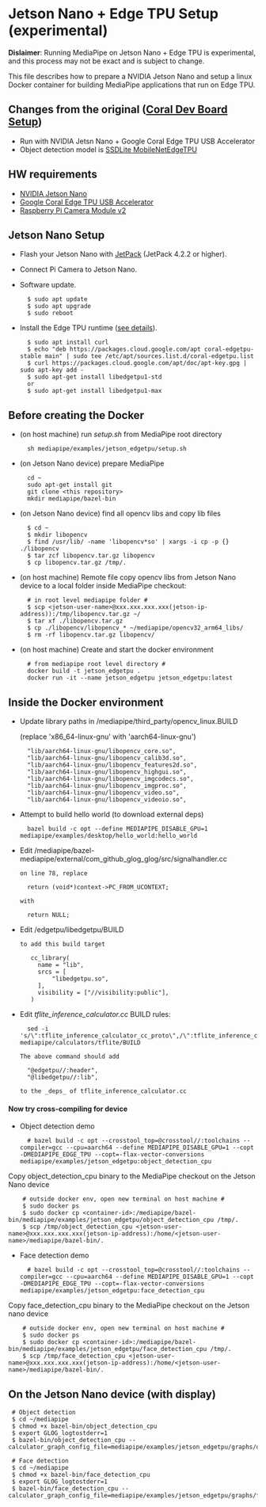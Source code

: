 # Jetson Nano + Edge TPU Setup (experimental)

**Dislaimer**: Running MediaPipe on Jetson Nano + Edge TPU is experimental, and this process may not be exact and is subject to change.

This file describes how to prepare a NVIDIA Jetson Nano and setup a linux Docker container for building MediaPipe applications that run on Edge TPU.

## Changes from the original ([Coral Dev Board Setup](https://github.com/google/mediapipe/tree/master/mediapipe/examples/coral))

* Run with NVIDIA Jetsn Nano + Google Coral Edge TPU USB Accelerator
* Object detection model is [SSDLite MobileNetEdgeTPU](https://github.com/tensorflow/models/blob/master/research/object_detection/g3doc/detection_model_zoo.md#pixel4-edge-tpu-models)

## HW requirements

* [NVIDIA Jetson Nano](https://developer.nvidia.com/embedded/jetson-nano-developer-kit)
* [Google Coral Edge TPU USB Accelerator](https://coral.ai/products/accelerator)
* [Raspberry Pi Camera Module v2](https://www.raspberrypi.org/products/camera-module-v2/)

## Jetson Nano Setup

* Flash your Jetson Nano with [JetPack](https://developer.nvidia.com/embedded/jetpack)  (JetPack 4.2.2 or higher).
* Connect Pi Camera to Jetson Nano.
* Software update.

        $ sudo apt update
        $ sudo apt upgrade
        $ sudo reboot

* Install the Edge TPU runtime ([see details](https://coral.withgoogle.com/docs/accelerator/get-started/#1-install-the-edge-tpu-runtime)).

        $ sudo apt install curl
        $ echo "deb https://packages.cloud.google.com/apt coral-edgetpu-stable main" | sudo tee /etc/apt/sources.list.d/coral-edgetpu.list
        $ curl https://packages.cloud.google.com/apt/doc/apt-key.gpg | sudo apt-key add - 
        $ sudo apt-get install libedgetpu1-std
        or
        $ sudo apt-get install libedgetpu1-max


## Before creating the Docker

* (on host machine) run _setup.sh_ from MediaPipe root directory

        sh mediapipe/examples/jetson_edgetpu/setup.sh

* (on Jetson Nano device) prepare MediaPipe

        cd ~
        sudo apt-get install git
        git clone <this repository>
        mkdir mediapipe/bazel-bin

* (on Jetson Nano device) find all opencv libs and copy lib files

        $ cd ~
        $ mkdir libopencv
        $ find /usr/lib/ -name 'libopencv*so' | xargs -i cp -p {} ./libopencv
        $ tar zcf libopencv.tar.gz libopencv
        $ cp libopencv.tar.gz /tmp/.


* (on host machine) Remote file copy opencv libs from Jetson Nano device to a local folder inside MediaPipe checkout:

        # in root level mediapipe folder #
        $ scp <jetson-user-name>@xxx.xxx.xxx.xxx(jetson-ip-address)):/tmp/libopencv.tar.gz ~/
        $ tar xf ./libopencv.tar.gz
        $ cp ./libopencv/libopencv_* ~/mediapipe/opencv32_arm64_libs/
        $ rm -rf libopencv.tar.gz libopencv/

* (on host machine) Create and start the docker environment

        # from mediapipe root level directory #
        docker build -t jetson_edgetpu .
        docker run -it --name jetson_edgetpu jetson_edgetpu:latest

## Inside the Docker environment

* Update library paths in /mediapipe/third_party/opencv_linux.BUILD

  (replace 'x86_64-linux-gnu' with 'aarch64-linux-gnu')

        "lib/aarch64-linux-gnu/libopencv_core.so",
        "lib/aarch64-linux-gnu/libopencv_calib3d.so",
        "lib/aarch64-linux-gnu/libopencv_features2d.so",
        "lib/aarch64-linux-gnu/libopencv_highgui.so",
        "lib/aarch64-linux-gnu/libopencv_imgcodecs.so",
        "lib/aarch64-linux-gnu/libopencv_imgproc.so",
        "lib/aarch64-linux-gnu/libopencv_video.so",
        "lib/aarch64-linux-gnu/libopencv_videoio.so",

* Attempt to build hello world (to download external deps)

        bazel build -c opt --define MEDIAPIPE_DISABLE_GPU=1 mediapipe/examples/desktop/hello_world:hello_world

* Edit  /mediapipe/bazel-mediapipe/external/com_github_glog_glog/src/signalhandler.cc

      on line 78, replace

        return (void*)context->PC_FROM_UCONTEXT;

      with

        return NULL;

* Edit  /edgetpu/libedgetpu/BUILD

      to add this build target

         cc_library(
           name = "lib",
           srcs = [
               "libedgetpu.so",
           ],
           visibility = ["//visibility:public"],
         )

* Edit *tflite_inference_calculator.cc*  BUILD rules:

        sed -i 's/\":tflite_inference_calculator_cc_proto\",/\":tflite_inference_calculator_cc_proto\",\n\t\"@edgetpu\/\/:header\",\n\t\"@libedgetpu\/\/:lib\",/g' mediapipe/calculators/tflite/BUILD

      The above command should add

        "@edgetpu//:header",
        "@libedgetpu//:lib",

      to the _deps_ of tflite_inference_calculator.cc

#### Now try cross-compiling for device

* Object detection demo

        # bazel build -c opt --crosstool_top=@crosstool//:toolchains --compiler=gcc --cpu=aarch64 --define MEDIAPIPE_DISABLE_GPU=1 --copt -DMEDIAPIPE_EDGE_TPU --copt=-flax-vector-conversions mediapipe/examples/jetson_edgetpu:object_detection_cpu

 Copy object_detection_cpu binary to the MediaPipe checkout on the Jetson Nano device

        # outside docker env, open new terminal on host machine #
        $ sudo docker ps
        $ sudo docker cp <container-id>:/mediapipe/bazel-bin/mediapipe/examples/jetson_edgetpu/object_detection_cpu /tmp/.
        $ scp /tmp/object_detection_cpu <jetson-user-name>@xxx.xxx.xxx.xxx(jetson-ip-address):/home/<jetson-user-name>/mediapipe/bazel-bin/.

* Face detection demo

        # bazel build -c opt --crosstool_top=@crosstool//:toolchains --compiler=gcc --cpu=aarch64 --define MEDIAPIPE_DISABLE_GPU=1 --copt -DMEDIAPIPE_EDGE_TPU --copt=-flax-vector-conversions mediapipe/examples/jetson_edgetpu:face_detection_cpu

 Copy face_detection_cpu binary to the MediaPipe checkout on the Jetson nano device

        # outside docker env, open new terminal on host machine #
        $ sudo docker ps
        $ sudo docker cp <container-id>:/mediapipe/bazel-bin/mediapipe/examples/jetson_edgetpu/face_detection_cpu /tmp/.
        $ scp /tmp/face_detection_cpu <jetson-user-name>@xxx.xxx.xxx.xxx(jetson-ip-address):/home/<jetson-user-name>/mediapipe/bazel-bin/.

## On the Jetson Nano device (with display)

     # Object detection
     $ cd ~/mediapipe
     $ chmod +x bazel-bin/object_detection_cpu
     $ export GLOG_logtostderr=1
     $ bazel-bin/object_detection_cpu --calculator_graph_config_file=mediapipe/examples/jetson_edgetpu/graphs/object_detection_desktop_live.pbtxt

     # Face detection
     $ cd ~/mediapipe
     $ chmod +x bazel-bin/face_detection_cpu
     $ export GLOG_logtostderr=1
     $ bazel-bin/face_detection_cpu --calculator_graph_config_file=mediapipe/examples/jetson_edgetpu/graphs/face_detection_desktop_live.pbtxt

